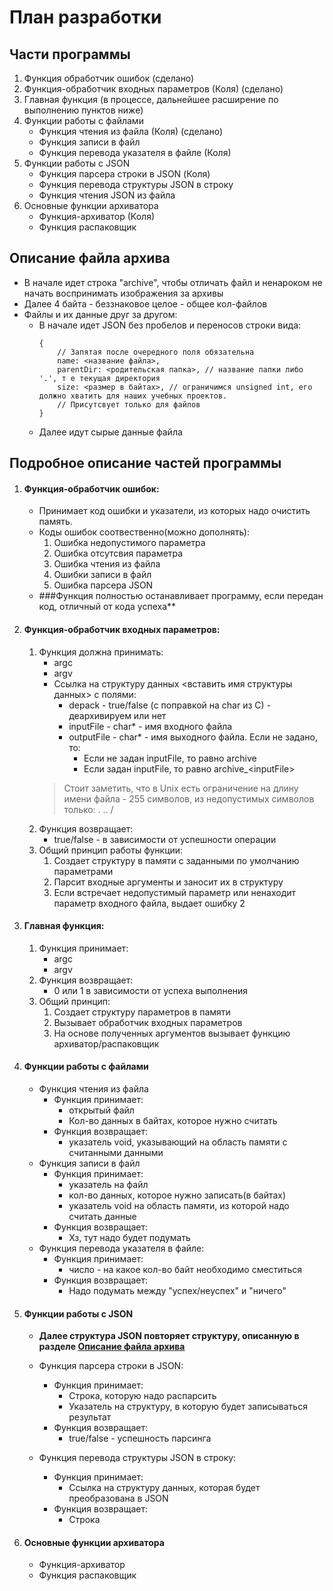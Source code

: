 # План разработки #

## Части программы ##
1. Функция обработчик ошибок (сделано)
2. Функция-обработчик входных параметров (Коля) (сделано)
3. Главная функция (в процессе, дальнейшее расширение по выполнению пунктов ниже)
4. Функции работы с файлами
    - Функция чтения из файла (Коля) (сделано)
    - Функция записи в файл
    - Функция перевода указателя в файле (Коля)
5. Функции работы с JSON
    - Функция парсера строки в JSON (Коля)
    - Функция перевода структуры JSON в строку
    - Функция чтения JSON из файла
6. Основные функции архиватора
   - Функция-архиватор (Коля)
   - Функция распаковщик

## Описание файла архива ##
- В начале идет строка "archive", чтобы отличать файл и ненароком не начать воспринимать изображения за архивы
- Далее 4 байта - беззнаковое целое - общее кол-файлов
- Файлы и их данные друг за другом:
  - В начале идет JSON без пробелов и переносов строки вида:
    ```
    { 
        // Запятая после очередного поля обязательна
        name: <название файла>, 
        parentDir: <родительская папка>, // название папки либо '.', т е текущая директория
        size: <размер в байтах>, // ограничимся unsigned int, его должно хватить для наших учебных проектов. 
        // Присутсвует только для файлов 
    }
    ```
  - Далее идут сырые данные файла

## Подробное описание частей программы ##


1. #### Функция-обработчик ошибок: ####
   - Принимает код ошибки и указатели, из которых надо очистить память. 
   - Коды ошибок соотвественно(можно дополнять):
     1. Ошибка недопустимого параметра
     2. Ошибка отсутсвия параметра
     3. Ошибка чтения из файла
     4. Ошибки записи в файл
     5. Ошибка парсера JSON
   - ###Функция полностью останавливает программу, если передан код, отличный от кода успеха**

2. #### Функция-обработчик входных параметров:
   1. Функция должна принимать: 
      - argc
      - argv 
      - Ссылка на структуру данных <вставить имя структуры данных> с полями:
        - depack - true/false (с поправкой на char из C) - деархивируем или нет
        - inputFile - char* - имя входного файла
        - outputFile - char* - имя выходного файла. Если не задано, то:
            - Если не задан inputFile, то равно archive
            - Если задан inputFile, то равно archive_\<inputFile>
      > Стоит заметить, что в Unix есть ограничение на длину имени файла - 255 символов, из недопустимых символов только: . .. /
   2. Функция возвращает:
      - true/false - в зависимости от успешности операции
   3. Общий принцип работы функции:
      1. Создает структуру в памяти с заданными по умолчанию параметрами
      2. Парсит входные аргументы и заносит их в структуру
      3. Если встречает недопустимый параметр или ненаходит параметр входного файла, выдает ошибку 2


3. #### Главная функция:
   1. Функция принимаeт:
       - argc
       - argv 
   2. Функция возвращает:
       - 0 или 1 в зависимости от успеха выполнения
   3. Общий принцип:
      1. Создает структуру параметров в памяти
      2. Вызывает обработчик входных параметров
      3. На основе полученных аргументов вызывает функцию архиватор/распаковщик
      
4. #### Функции работы с файлами
    - Функция чтения из файла
      - Функция принимает:
        - открытый файл
        - Кол-во данных в байтах, которое нужно считать
      - Функция возвращает:
        - указатель void, указывающий на область памяти с считанными данными
    - Функция записи в файл
      - Функция принимает:
        - указатель на файл
        - кол-во данных, которое нужно записать(в байтах)
        - указатель void на область памяти, из которой надо считать данные
      - Функция возвращает:
        - Хз, тут надо будет подумать
    - Функция перевода указателя в файле:
      - Функция принимает:
        - число - на какое кол-во байт необходимо сместиться
      - Функция возвращает:
        - Надо подумать между "успех/неуспех" и "ничего"

5. #### Функции работы с JSON

    - **Далее структура JSON повторяет структуру, описанную в разделе [Описание файла архива](#Описание-файла-архива)**  
   
    - Функция парсера строки в JSON:
      - Функция принимает:
        - Строка, которую надо распарсить
        - Указатель на структуру, в которую будет записываться результат
      - Функция возвращает:
        - true/false - успешность парсинга
   
    - Функция перевода структуры JSON в строку:
      - Функция принимает:
        - Ссылка на структуру данных, которая будет преобразована в JSON
      - Функция возвращает:
        - Строка
        
6. #### Основные функции архиватора
    - Функция-архиватор
    - Функция распаковщик